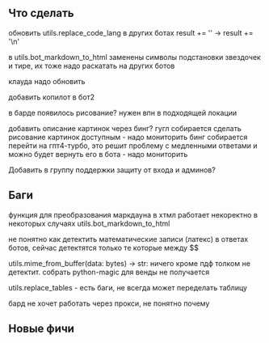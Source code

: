 ## Что сделать

обновить utils.replace_code_lang в других ботах
   result += '</code></pre>'
   ->
   result += '</code></pre>\n'

   в utils.bot_markdown_to_html
      заменены символы подстановки звездочек и тире, их тоже надо раскатать на других ботов


клауда надо обновить

добавить копилот в бот2


в барде появилось рисование?
   нужен впн в подходящей локации


добавить описание картинок через бинг?
гугл собирается сделать рисование картинок доступным - надо мониторить
бинг собирается перейти на гпт4-турбо, это решит проблему с медленными ответами и можно будет вернуть его в бота - надо мониторить


Добавить в группу поддержки защиту от входа и админов?



## Баги


функция для преобразования маркдауна в хтмл работает некоректно в некоторых случаях
   utils.bot_markdown_to_html

не понятно как детектить математические записи (латекс) в ответах ботов, сейчас детектятся только те которые между $$

utils.mime_from_buffer(data: bytes) -> str:
   ничего кроме пдф толком не детектит. собрать python-magic для венды не получается

utils.replace_tables - есть баги, не всегда может переделать таблицу

бард не хочет работать через прокси, не понятно почему

## Новые фичи

